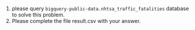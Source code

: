 1. please query `bigquery-public-data.nhtsa_traffic_fatalities` database to solve this problem.
2. Please complete the file result.csv with your answer.